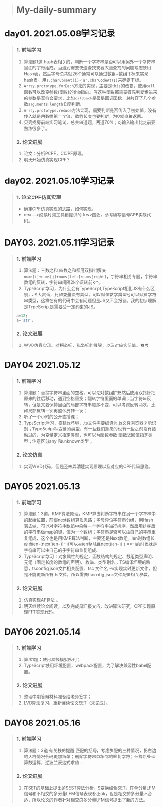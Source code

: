 > # My-daily-summary
# day01. 2021.05.08学习记录
> ### 1. 前端学习
> 1. 算法题1道 hash表相关的，判断一个字符串是否可以用另外一个字符串里面的字符组成。当遇到需要快速查找或者大量查找的问题考虑使用Hash表，然后字母总共就26个通常可以通过数组+数组下标来实现hash表。用`s.charCodeAt(i)-'a'.charCodeAt(1)`来确定下标。
> 2. `Array.prototype.forEach`方法的实现，主要是`this`的改变，使用`call`函数可以改变参数(函数)的this指向。写这种函数都需要首先判断传进来的参数是否符合要求，比如`callback`是否是回调函数，总共穿了几个参数`arguments.length`长度判断。
> 3. `Array.prototype.reduce`方法实现，需要判断是否传入了初始值，没有传入就是用数组第一个值，数组长度也要判断，为0就直接返回。
> 4. 贝壳找房前端实习笔试，总共四道题，两道70%；oj输入输出比之前要熟练很多了。
> ### 2. 论文进展
> 1. 论文：分析PCPF，CICPF原理。
> 2. 明天开始仿真实现CPF？

# day02. 2021.05.10学习记录
> ### 1. 论文CPF仿真实现
> - 确定CPF仿真实现的思路，如何实现。
> - next`——>`阅读时频工具箱提供的tfrwv函数，参考编写信号CPF实现代码。

# DAY03. 2021.05.11学习记录
> ### 1. 前端学习
> 1. 算法题：三数之和 四数之和都用双指针解决 `nums[i]+nums[j]+nums[left]+nums[right]`，字符串相关专题，字符串数组的反转，字符串间隔2k个反转前k个。
> 2. TypeScript学习，为什么会有TypeScript,TypeScript相比JS有什么区别，JS太灵活，比如变量没有类型，可以赋值数字类型也可以赋值字符串类型，这样在有的代码中会有问题但是JS又不会报错，我的初步理解是TypeScript是需要受一定约束的JS。
> 
> ```js
> a=12;
> a='str';
> ```
> ### 2. 论文进展
> 1. WVD仿真实现。对横坐标，纵坐标的理解，以及对应实际值。[参考](https://blog.csdn.net/qq_38294099/article/details/116611166)

# DAY04 2021.05.12
> ### 1. 前端学习
> 1. 算法题：替换字符串里面的空格，可以先对数组扩充然后使用双指针把原来的往后移动，遇到空格替换；翻转字符里面的单词；当字符串反转，但是又要保持里面的局部字符串顺序不变，可以考虑反转两次，比如局部反转一次再整体反转一次；
> 2. 听了一个小时的公开直播课；
> 3. TypeScript学习，搭建ts坏境，.ts文件需要编译为.js文件浏览器才能识别；TypeScript种变量的类型，有一些我们熟悉的也有一些之前没有接触过的，为变量定义指定类型，也可以为函数参数 函数返回值指定类型；注意区分any 和unknown类型；
> ### 2. 论文仿真
> 1. 实现WVD代码，但是还未弄清楚实现原理以及对应的CPF代码思路。

# DAY05 2021.05.13
> ### 1. 前端学习
> 1. 算法题：3道。KMP算法原理，KMP算法判断字符串在另一个字符串中的起始位置，前缀next数组算法思路；字母异位字符串分组，用Hash表去做，可以对字符串数组中的每一个字符串进行排序，然后用排序后的字符串做map的键，值为一个数组；字符串是否可以由自己的字串重复组成，这个也是用KMP算法判断，主要还是Next数组。len时数组长度当len-(next[len-1]+1)可以被len整除且next[len-1]！==-1的时候就是字符串可以由自己的子字符串重复组成。
> 2. TypeScript学习：对象属性的规定，函数结构的规定、数组类型声明、元组（固定长度的数组的声明）、枚举、类型别名；TS编译坏境的熟悉，tsconfig.json文件相关配置、tsc 文件名 -w实现实时更新文件，但是不能更新所有.ts文件，所以需要tsconfig.json文件配置相关参数。
> ### 2. 论文进展
> 1. 仿真实现AF算法 。
> 2. 明天继续论文阅读，以及完成周汇报文档，改进算法研究。CPF实现原理FFT实现代码。

# DAY06 2021.05.14
> ### 1. 前端学习
> 1. 算法1题：使用双栈模拟队列；
> 2. TypeScript使用坏境配置，webpack配置，为了解决兼容性babel配置。
> ### 2. 论文进展
> 1. 整理中期答辩材料准备给老师签字；
> 2. LVD算法复习，重新阅读论文SET（未完成）。

# DAY08 2021.05.16
> ### 1. 前端学习
> 1. 算法题：3道 有关栈的提醒 匹配的括号，考虑失配的三种情况，把右边的入栈情况代码更加简单；删除字符串中相邻的重复字符；计算机处理算数运算，逆波兰表达式求值；
> ### 2. 论文进展
> 1. 在SET的基础上提出的SEST算法分析，S变换结合SET，在单分量LFM信号和不相交的多分量LFM信号表现都还ok，但是相交的多分量不合适，所以论文的作者针对相交的多分量LFM信号提出了新的方法。
